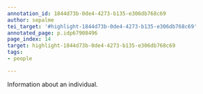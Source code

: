 ```yaml
---
annotation_id: 1844d73b-0de4-4273-b135-e306db768c69
author: sepalme
tei_target: '#highlight-1844d73b-0de4-4273-b135-e306db768c69'
annotated_page: p.idp67908496
page_index: 14
target: highlight-1844d73b-0de4-4273-b135-e306db768c69
tags:
- people

---
```

Information about an individual.